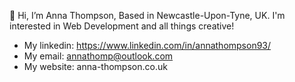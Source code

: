 👋 Hi, I’m Anna Thompson, 
Based in Newcastle-Upon-Tyne, UK. 
I'm interested in Web Development and all things creative!

- My linkedin: https://www.linkedin.com/in/annathompson93/
- My email: annathomp@outlook.com
- My website: anna-thompson.co.uk

